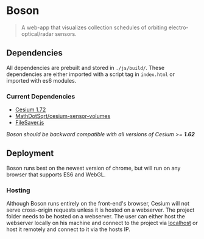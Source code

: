 # Boson
>A web-app that visualizes collection schedules of orbiting
electro-optical/radar sensors.

## Dependencies
All dependencies are prebuilt and stored in `./js/build/`. These dependencies
are either imported with a script tag in `index.html` or imported with es6 modules.

### Current Dependencies
- [Cesium 1.72](https://cesium.com/downloads/)
- [MathDotSqrt/cesium-sensor-volumes](https://github.com/MathDotSqrt/cesium-sensor-volumes)
- [FileSaver.js](https://github.com/eligrey/FileSaver.js/)

*Boson should be backward compatible with all versions of Cesium >= __1.62__*

## Deployment

Boson runs best on the newest version of chrome, but will run on any browser
that supports ES6 and WebGL.

### Hosting
Although Boson runs entirely on the front-end's browser, Cesium will not serve
cross-origin requests unless it is hosted on a webserver. The project folder needs to be hosted on a webserver. The user can either host
the webserver locally on his machine and connect to the project via
[localhost](localhost:8080/boson/new_ui.html) or host it remotely and connect to
it via the hosts IP.

